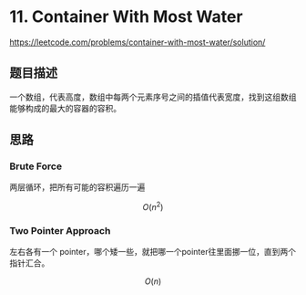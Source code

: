 #  11. Container With Most Water

https://leetcode.com/problems/container-with-most-water/solution/

## 题目描述
一个数组，代表高度，数组中每两个元素序号之间的插值代表宽度，找到这组数组能够构成的最大的容器的容积。

## 思路
### Brute Force
两层循环，把所有可能的容积遍历一遍

$$O(n^2)$$

### Two Pointer Approach
左右各有一个 pointer，哪个矮一些，就把哪一个pointer往里面挪一位，直到两个指针汇合。

$$O(n)$$
